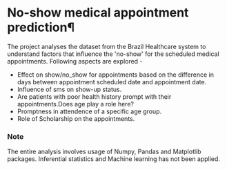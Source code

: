 
# No-show medical appointment prediction¶

The project analyses the dataset from the Brazil  Healthcare system to understand factors that influence the 'no-show' for the scheduled medical appointments. Following aspects are explored -
-  Effect on show/no_show for appointments based on the difference in days between appointment scheduled date and appointment date.
- Influence of sms on show-up status.
- Are patients with poor health history prompt with their appointments.Does age play a role here?
- Promptness in attendence of a specific age group.
- Role of Scholarship on the appointments.

### Note
The entire analysis involves usage of Numpy, Pandas and Matplotlib packages. Inferential statistics and Machine learning has not been applied.
